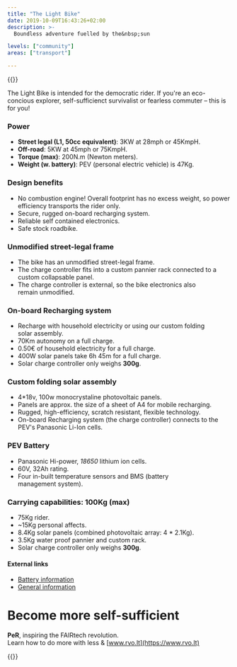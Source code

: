 ```yaml
---
title: "The Light Bike"
date: 2019-10-09T16:43:26+02:00
description: >-
  Boundless adventure fuelled by the&nbsp;sun

levels: ["community"]
areas: ["transport"]

---
```


<!--menu:
  transport
-->

<!-- SIDE 
![An unmodified enduro SUR-RON, side.](/img/lightbike-with-panel-2x.png)
-->
{{<flickity src="/img/lightbike-with-panel-2x.png" title="An unmodified enduro SUR-RON, side." color="blue" selectCell="flkty.selectCell( value, isWrapped, isInstant )" >}}


The Light Bike is intended for the democratic rider. If you're an eco-concious explorer, self-sufficienct survivalist or fearless&nbsp;commuter – this is for&nbsp;you!

### Power
<!-- ul class=pa0 -->
- **Street legal (L1, 50cc equivalent)**: 3KW at 28mph or&nbsp;45KmpH.
- **Off-road**: 5KW at 45mph or&nbsp;75KmpH.
- **Torque (max)**: 200N.m (Newton&nbsp;meters).
- **Weight (w. battery)**: PEV (personal electric vehicle) is&nbsp;47Kg.

### Design benefits

<!--- Overall weight footprint means that power transports the rider, rather than excess weight such as a combustion engine!-->
- No combustion engine! Overall footprint has no excess  weight, so power efficiency transports the rider&nbsp;only.
- Secure, rugged on-board recharging system.
- Reliable self contained electronics.
- Safe stock roadbike.

### Unmodified street-legal frame

- The bike has an unmodified street-legal frame.
- The charge controller fits into a custom pannier rack connected to a custom collapsable&nbsp;panel.
- The charge controller is external, so the bike electronics also remain&nbsp;unmodified.

### On-board Recharging system

- Recharge with household electricity or using our custom folding solar&nbsp;assembly.
- 70Km autonomy on a full charge.
- 0.50€ of household electricity for a full charge.
- 400W solar panels take 6h 45m for a full charge.
- Solar charge controller only weighs **300g**.

### Custom folding solar assembly

- 4*18v, 100w monocrystaline photovoltaic panels.
- Panels are approx. the size of a sheet of A4 for mobile recharging.
- Rugged, high-efficiency, scratch resistant, flexible technology.
- On-board Recharging system (the charge controller) connects to the PEV's Panasonic Li-Ion&nbsp;cells.

### PEV Battery

- Panasonic Hi-power, _18650_ lithium ion cells.
- 60V, 32Ah rating.
- Four in-built temperature sensors and BMS (battery management&nbsp;system).

### Carrying capabilities: 100Kg (max) <!--load bearing capability-->

- 75Kg rider.
- ~15Kg personal affects.
- 8.4Kg solar panels (combined photovoltaic array: 4 * 2.1Kg).
- 3.5Kg water proof pannier and custom rack.
- Solar charge controller only weighs **300g**.

<!--
- Democratic principles for the self-sufficient rider
- One self-sufficient goal is transport
- The most efficient ways to increase your wealth is to find opportunities and synergies to increase income and reduce spending at the same time.
-->


#### External links

<!--- [Sur-ron, UK](https://www.sur-ron.co.uk)
- [Sur-ron, Bruce Chen](https://www.behance.net/gallery/57204127/SUR-RON-Bee-DesignerBruce-Chen)-->
<!--- [Sur-ron Italia](https://www.sur-ron-italia.it)-->
- [Battery information](https://surron.co.uk/pages/battery-surron-lbx-dual-sport-e-dirt-bike)
- [General information](https://lunacycle.com/sur-ron-x-bike-limited-black-edition/)


<!--{{<flickity src="img/maker-faire-2019-image-author-894.jpg" title="An unmodified enduro SUR-RON, which is very light." color="blue" selectCell="flkty.selectCell( value, isWrapped, isInstant )" >}}-->

<!--Find us at the [2019 Maker Faire](https://2019.makerfairerome.eu/en/exhibitors/?ids=894), Rome.
-->
<!--
> This lightweight combination means we transport everything – except battery charging worries!
-->
<!--
>{{% class measure-narrow %}}This lightweight combination means we transport everything – except battery charging worries!{{% /class %}}
-->

<!--{{<flickity src="img/maker-faire-2019-image-exhibit-894.jpg" title="The portable charging components on a development rig" color="blue" selectCell="flkty.selectCell( value, isWrapped, isInstant )" >}}
-->

<!--# Become more self-sufficient

Your journey to self-sufficiency starts at **PeR**<br/>
Learn how to do more with less & [www.rvo.lt](https://www.rvo.lt)-->


# Become more self-sufficient
**PeR**, inspiring the FAIRtech revolution. <br/>
Learn how to do more with less & [www.rvo.lt](https://www.rvo.lt)


<!--# Become more self-sufficient

**PeR** is a reference point for fair technologies that can have a positive net impact. We consistently aim to do more with less. -->



<!-- FRONT 
![An unmodified enduro SUR-RON, front.](/img/lightbike-front-2x.png)
-->
{{<flickity src="/img/lightbike-front-2x.png" title="An unmodified enduro SUR-RON, front." color="blue" selectCell="flkty.selectCell( value, isWrapped, isInstant )" >}}
